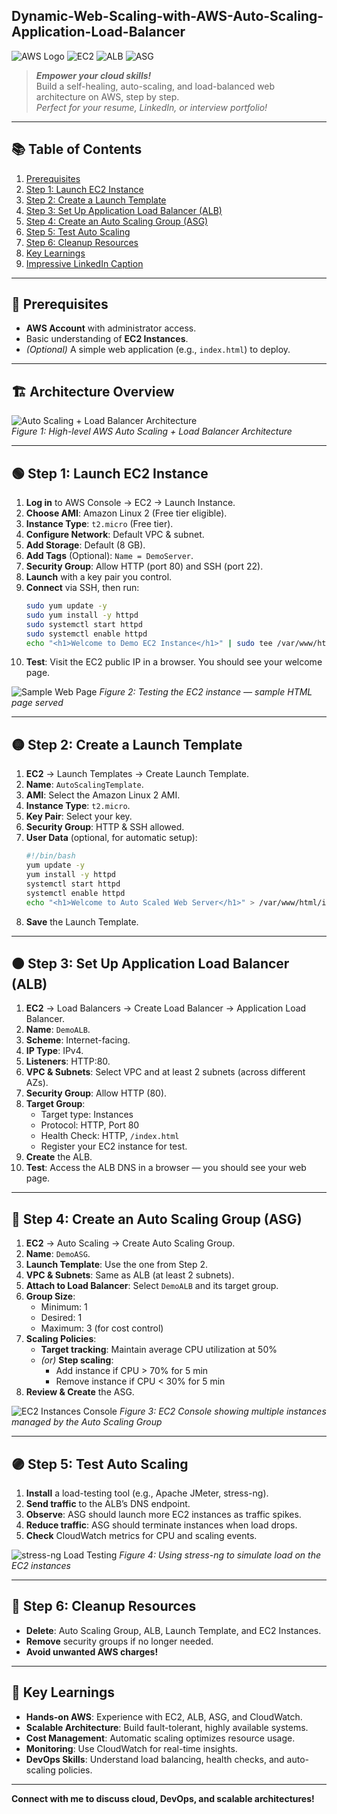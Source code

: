 ## Dynamic-Web-Scaling-with-AWS-Auto-Scaling-Application-Load-Balancer
 ![AWS Logo](https://img.shields.io/badge/AWS-Cloud-orange?logo=amazon-aws&logoColor=white)
![EC2](https://img.shields.io/badge/EC2-Compute-blue?logo=amazonec2)
![ALB](https://img.shields.io/badge/ALB-Load%20Balancer-green?logo=amazonaws)
![ASG](https://img.shields.io/badge/ASG-Auto%20Scaling-purple?logo=amazonaws)

> **_Empower your cloud skills!_**  
> Build a self-healing, auto-scaling, and load-balanced web architecture on AWS, step by step.  
> _Perfect for your resume, LinkedIn, or interview portfolio!_

---

## 📚 Table of Contents

1. [Prerequisites](#-prerequisites)
2. [Step 1: Launch EC2 Instance](#-step-1-launch-ec2-instance)
3. [Step 2: Create a Launch Template](#-step-2-create-a-launch-template)
4. [Step 3: Set Up Application Load Balancer (ALB)](#-step-3-set-up-application-load-balancer-alb)
5. [Step 4: Create an Auto Scaling Group (ASG)](#-step-4-create-an-auto-scaling-group-asg)
6. [Step 5: Test Auto Scaling](#-step-5-test-auto-scaling)
7. [Step 6: Cleanup Resources](#-step-6-cleanup-resources)
8. [Key Learnings](#key-learnings)
9. [Impressive LinkedIn Caption](#-impressive-linkedin-caption)

---

## 🧰 Prerequisites

- **AWS Account** with administrator access.
- Basic understanding of **EC2 Instances**.
- *(Optional)* A simple web application (e.g., `index.html`) to deploy.

---

## 🏗️ Architecture Overview

![Auto Scaling + Load Balancer Architecture](./images/image1.png)  
*Figure 1: High-level AWS Auto Scaling + Load Balancer Architecture*

---

## 🟢 Step 1: Launch EC2 Instance

1. **Log in** to AWS Console → EC2 → Launch Instance.
2. **Choose AMI**: Amazon Linux 2 (Free tier eligible).
3. **Instance Type**: `t2.micro` (Free tier).
4. **Configure Network**: Default VPC & subnet.
5. **Add Storage**: Default (8 GB).
6. **Add Tags** (Optional): `Name = DemoServer`.
7. **Security Group**: Allow HTTP (port 80) and SSH (port 22).
8. **Launch** with a key pair you control.
9. **Connect** via SSH, then run:
    ```bash
    sudo yum update -y
    sudo yum install -y httpd
    sudo systemctl start httpd
    sudo systemctl enable httpd
    echo "<h1>Welcome to Demo EC2 Instance</h1>" | sudo tee /var/www/html/index.html
    ```
10. **Test**: Visit the EC2 public IP in a browser. You should see your welcome page.

![Sample Web Page](./images/image2.png)
*Figure 2: Testing the EC2 instance — sample HTML page served*

---

## 🟡 Step 2: Create a Launch Template

1. **EC2** → Launch Templates → Create Launch Template.
2. **Name**: `AutoScalingTemplate`.
3. **AMI**: Select the Amazon Linux 2 AMI.
4. **Instance Type**: `t2.micro`.
5. **Key Pair**: Select your key.
6. **Security Group**: HTTP & SSH allowed.
7. **User Data** (optional, for automatic setup):
    ```bash
    #!/bin/bash
    yum update -y
    yum install -y httpd
    systemctl start httpd
    systemctl enable httpd
    echo "<h1>Welcome to Auto Scaled Web Server</h1>" > /var/www/html/index.html
    ```
8. **Save** the Launch Template.

---

## 🟠 Step 3: Set Up Application Load Balancer (ALB)

1. **EC2** → Load Balancers → Create Load Balancer → Application Load Balancer.
2. **Name**: `DemoALB`.
3. **Scheme**: Internet-facing.
4. **IP Type**: IPv4.
5. **Listeners**: HTTP:80.
6. **VPC & Subnets**: Select VPC and at least 2 subnets (across different AZs).
7. **Security Group**: Allow HTTP (80).
8. **Target Group**:
    - Target type: Instances
    - Protocol: HTTP, Port 80
    - Health Check: HTTP, `/index.html`
    - Register your EC2 instance for test.
9. **Create** the ALB.
10. **Test**: Access the ALB DNS in a browser — you should see your web page.

---

## 🔵 Step 4: Create an Auto Scaling Group (ASG)

1. **EC2** → Auto Scaling → Create Auto Scaling Group.
2. **Name**: `DemoASG`.
3. **Launch Template**: Use the one from Step 2.
4. **VPC & Subnets**: Same as ALB (at least 2 subnets).
5. **Attach to Load Balancer**: Select `DemoALB` and its target group.
6. **Group Size**:
    - Minimum: 1
    - Desired: 1
    - Maximum: 3 (for cost control)
7. **Scaling Policies**:
    - **Target tracking**: Maintain average CPU utilization at 50%
    - *(or)* **Step scaling**:
        - Add instance if CPU > 70% for 5 min
        - Remove instance if CPU < 30% for 5 min
8. **Review & Create** the ASG.

![EC2 Instances Console](./images/image3.png)
*Figure 3: EC2 Console showing multiple instances managed by the Auto Scaling Group*

---

## 🟣 Step 5: Test Auto Scaling

1. **Install** a load-testing tool (e.g., Apache JMeter, stress-ng).
2. **Send traffic** to the ALB’s DNS endpoint.
3. **Observe**: ASG should launch more EC2 instances as traffic spikes.
4. **Reduce traffic**: ASG should terminate instances when load drops.
5. **Check** CloudWatch metrics for CPU and scaling events.

![stress-ng Load Testing](./images/image4.png)
*Figure 4: Using stress-ng to simulate load on the EC2 instances*

---

## 🔴 Step 6: Cleanup Resources

- **Delete**: Auto Scaling Group, ALB, Launch Template, and EC2 Instances.
- **Remove** security groups if no longer needed.
- **Avoid unwanted AWS charges!**

---

## 🎯 Key Learnings

- **Hands-on AWS**: Experience with EC2, ALB, ASG, and CloudWatch.
- **Scalable Architecture**: Build fault-tolerant, highly available systems.
- **Cost Management**: Automatic scaling optimizes resource usage.
- **Monitoring**: Use CloudWatch for real-time insights.
- **DevOps Skills**: Understand load balancing, health checks, and auto-scaling policies.

---



**Connect with me to discuss cloud, DevOps, and scalable architectures!**  
